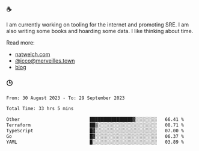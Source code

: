 ### ☕

I am currently working on tooling for the internet and promoting SRE. I am also writing some books and hoarding some data. I like thinking about time. 

Read more:

 - [natwelch.com](https://natwelch.com)
 - [@icco@merveilles.town](https://merveilles.town/@icco)
 - [blog](https://writing.natwelch.com)

### 🕒

<!--START_SECTION:waka-->

```txt
From: 30 August 2023 - To: 29 September 2023

Total Time: 33 hrs 5 mins

Other                          ████████████████▓░░░░░░░░   66.41 %
Terraform                      ██▒░░░░░░░░░░░░░░░░░░░░░░   08.71 %
TypeScript                     █▓░░░░░░░░░░░░░░░░░░░░░░░   07.00 %
Go                             █▓░░░░░░░░░░░░░░░░░░░░░░░   06.37 %
YAML                           █░░░░░░░░░░░░░░░░░░░░░░░░   03.89 %
```

<!--END_SECTION:waka-->
